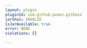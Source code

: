 ```yaml
---
layout: plugin
pluginId: com.github.pomes.gitbase
jarSha1: INVALID
isJarAvailable: true
error: NONE
violations: []

---
```

